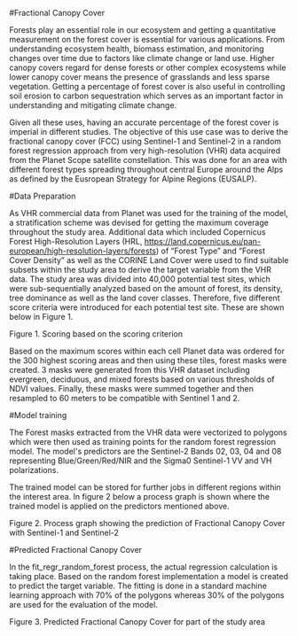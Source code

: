 #Fractional Canopy Cover 

Forests play an essential role in our ecosystem and getting a quantitative measurement on the forest cover is essential for various applications. From understanding ecosystem health, biomass estimation, and monitoring changes over time due to factors like climate change or land use. Higher canopy covers regard for dense forests or other complex ecosystems while lower canopy cover means the presence of grasslands and less sparse vegetation. Getting a percentage of forest cover is also useful in controlling soil erosion to carbon sequestration which serves as an important factor in understanding and mitigating climate change.  

Given all these uses, having an accurate percentage of the forest cover is imperial in different studies. The objective of this use case was to derive the fractional canopy cover (FCC) using Sentinel-1 and Sentinel-2 in a random forest regression approach from very high-resolution (VHR) data acquired from the Planet Scope satellite constellation. This was done for an area with different forest types spreading throughout central Europe around the Alps as defined by the Eusropean Strategy for Alpine Regions (EUSALP). 

 

#Data Preparation 

As VHR commercial data from Planet was used for the training of the model, a stratification scheme was devised for getting the maximum coverage throughout the study area.  Additional data which included Copernicus Forest High-Resolution Layers (HRL, https://land.copernicus.eu/pan-european/high-resolution-layers/forests) of “Forest Type” and “Forest Cover Density” as well as the CORINE Land Cover were used to find suitable subsets within the study area to derive the target variable from the VHR data. The study area was divided into 40,000 potential test sites, which were sub-sequentially analyzed based on the amount of forest, its density, tree dominance as well as the land cover classes. Therefore, five different score criteria were introduced for each potential test site. These are shown below in Figure 1. 



Figure 1. Scoring based on the scoring criterion 

 
Based on the maximum scores within each cell Planet data was ordered for the 300 highest scoring areas and then using these tiles, forest masks were created. 3 masks were generated from this VHR dataset including evergreen, deciduous, and mixed forests based on various thresholds of NDVI values. Finally, these masks were summed together and then resampled to 60 meters to be compatible with Sentinel 1 and 2.  

 

#Model training 

The Forest masks extracted from the VHR data were vectorized to polygons which were then used as training points for the random forest regression model. The model's predictors are the Sentinel-2 Bands 02, 03, 04 and 08 representing Blue/Green/Red/NIR and the Sigma0 Sentinel-1 VV and VH polarizations. 

The trained model can be stored for further jobs in different regions within the interest area. In figure 2 below a process graph is shown where the trained model is applied on the predictors mentioned above. 

 

Figure 2. Process graph showing the prediction of Fractional Canopy Cover with Sentinel-1 and Sentinel-2 

 

#Predicted Fractional Canopy Cover 

In the fit_regr_random_forest process, the actual regression calculation is taking place. Based on the random forest implementation a model is created to predict the target variable. The fitting is done in a standard machine learning approach with 70% of the polygons whereas 30% of the polygons are used for the evaluation of the model.  

 

Figure 3. Predicted Fractional Canopy Cover for part of the study area 
